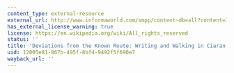 ```yaml
---
content_type: external-resource
external_url: http://www.informaworld.com/smpp/content~db=all?content=10.1080/09670880701788304
has_external_license_warning: true
license: https://en.wikipedia.org/wiki/All_rights_reserved
status: ''
title: 'Deviations from the Known Route: Writing and Walking in Ciaran Carson''s Belfast'
uid: 12005e81-867b-495f-8bf4-9492f5f690e7
wayback_url: ''
---
```

